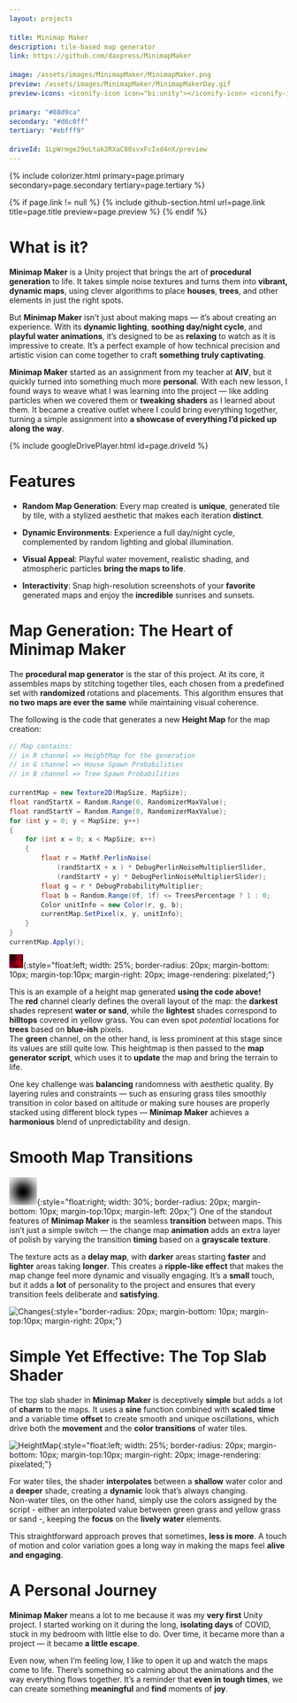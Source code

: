 ```yaml
---
layout: projects

title: Minimap Maker
description: tile-based map generator
link: https://github.com/daxpress/MinimapMaker

image: /assets/images/MinimapMaker/MinimapMaker.png
preview: /assets/images/MinimapMaker/MinimapMakerDay.gif
preview-icons: <iconify-icon icon="bi:unity"></iconify-icon> <iconify-icon icon="devicon-plain:csharp"></iconify-icon>

primary: "#88d9ca"
secondary: "#d6c0ff"
tertiary: "#ebfff9"

driveId: 1LpWrmge29oLtak2RXaC88svxFcIxd4nX/preview
---
```


{% include colorizer.html primary=page.primary secondary=page.secondary tertiary=page.tertiary %}

{% if page.link != null %}
{% include github-section.html url=page.link title=page.title preview=page.preview %}
{% endif %}

# What is it?

**Minimap Maker** is a Unity project that brings the art of **procedural generation** to life.
It takes simple noise textures and turns them into **vibrant, dynamic maps**, using clever
algorithms to place **houses**, **trees**, and other elements in just the right spots.

But **Minimap Maker** isn’t just about making maps — it’s about creating an experience.
With its **dynamic lighting**, **soothing day/night cycle**, and **playful water animations**,
it’s designed to be as **relaxing** to watch as it is impressive to create. It’s a perfect example
of how technical precision and artistic vision can come together to craft **something truly captivating**.

**Minimap Maker** started as an assignment from my teacher at **AIV**, but it quickly turned into something much more **personal**.
With each new lesson, I found ways to weave what I was learning into the project — like adding particles
when we covered them or **tweaking shaders** as I learned about them. It became a creative outlet where
I could bring everything together, turning a simple assignment into **a showcase of everything I’d picked up along the way**.  

{% include googleDrivePlayer.html id=page.driveId %}

# Features

* **Random Map Generation**: Every map created is **unique**, generated tile by tile,
with a stylized aesthetic that makes each iteration **distinct**.

* **Dynamic Environments**: Experience a full day/night cycle, complemented
by random lighting and global illumination.

* **Visual Appeal**: Playful water movement, realistic shading, and atmospheric particles **bring the maps to life**.

* **Interactivity**: Snap high-resolution screenshots of your **favorite** generated maps and enjoy the **incredible** sunrises and sunsets.

# Map Generation: The Heart of **Minimap Maker**

The **procedural map generator** is the star of this project.
At its core, it assembles maps by stitching together tiles, each chosen from a predefined set with
**randomized** rotations and placements. This algorithm ensures that **no two maps are
ever the same** while maintaining visual coherence.

The following is the code that generates a new **Height Map** for the map creation:
```cs
// Map contains:
// in R channel => HeightMap for the generation
// in G channel => House Spawn Probabilities
// in B channel => Tree Spawn Probabilities

currentMap = new Texture2D(MapSize, MapSize);
float randStartX = Random.Range(0, RandomizerMaxValue);
float randStartY = Random.Range(0, RandomizerMaxValue);
for (int y = 0; y < MapSize; y++)
{
	for (int x = 0; x < MapSize; x++)
	{
		float r = Mathf.PerlinNoise(
            (randStartX + x ) * DebugPerlinNoiseMultiplierSlider,
			(randStartY + y) * DebugPerlinNoiseMultiplierSlider);
		float g = r * DebugProbabilityMultiplier;
		float b = Random.Range(0f, 1f) <= TreesPercentage ? 1 : 0;
		Color unitInfo = new Color(r, g, b);
		currentMap.SetPixel(x, y, unitInfo);
	}
}
currentMap.Apply();
```

![HeightMap](/assets/images/MinimapMaker/map.png){:style="float:left; width: 25%; border-radius: 20px;
margin-bottom: 10px; margin-top:10px; margin-right: 20px; image-rendering: pixelated;"}

This is an example of a height map generated **using the code above!**  
The **red** channel clearly defines the overall layout of the map:
the **darkest** shades represent **water or sand**, while the **lightest** shades correspond to **hilltops** covered in yellow grass.
You can even spot *potential* locations for **trees** based on **blue-ish** pixels.  
The **green** channel, on the other hand, is less prominent at this stage since its values are still quite low.
This heightmap is then passed to the **map generator script**, which uses it to **update** the map and bring the terrain to life.

One key challenge was **balancing** randomness with aesthetic quality.
By layering rules and constraints — such as ensuring grass tiles smoothly transition
in color based on altitude or making sure houses are properly stacked using different block types —
**Minimap Maker** achieves a **harmonious** blend of unpredictability and design.  

# Smooth Map Transitions

![AnimMap](/assets/images/MinimapMaker/anim_map.png){:style="float:right; width: 30%; border-radius: 20px;
margin-bottom: 10px; margin-top:10px; margin-left: 20px;"}
One of the standout features of **Minimap Maker** is the seamless **transition** between maps.
This isn’t just a simple switch — the change map **animation** adds an extra layer of polish
by varying the transition **timing** based on a **grayscale texture**.

The texture acts as a **delay map**, with **darker** areas starting **faster** and **lighter** areas taking **longer**.
This creates a **ripple-like effect** that makes the map change feel more dynamic and visually engaging.
It’s a **small** touch, but it adds a **lot** of personality to the project and ensures that every
transition feels deliberate and **satisfying**.

![Changes](/assets/images/MinimapMaker/changes.gif){:style="border-radius: 20px;
margin-bottom: 10px; margin-top:10px; margin-right: 20px;"}

# Simple Yet Effective: The Top Slab Shader

The top slab shader in **Minimap Maker** is deceptively **simple** but adds a lot of **charm** to the maps.
It uses a **sine** function combined with **scaled time** and a variable time **offset** to create smooth
and unique oscillations, which drive both the **movement** and the **color transitions** of water tiles.

![HeightMap](/assets/images/MinimapMaker/water.gif){:style="float:left; width: 25%; border-radius: 20px;
margin-bottom: 10px; margin-top:10px; margin-right: 20px; image-rendering: pixelated;"}

For water tiles, the shader **interpolates** between a **shallow** water color and a **deeper** shade,
creating a **dynamic** look that’s always changing.  
Non-water tiles, on the other hand,
simply use the colors assigned by the script - either an interpolated value between
green grass and yellow grass or sand -, keeping the **focus** on the **lively water** elements.

This straightforward approach proves that sometimes, **less is more**.
A touch of motion and color variation goes a long way in making the maps feel **alive and engaging**.

# A Personal Journey

**Minimap Maker** means a lot to me because it was my **very first** Unity project.
I started working on it during the long, **isolating days** of COVID, stuck in
my bedroom with little else to do. Over time, it became more than
a project — it became **a little escape**.

Even now, when I’m feeling low, I like to open it up and watch the maps come to life.
There’s something so calming about the animations and the way everything flows together.
It’s a reminder that **even in tough times**, we can create something **meaningful** and **find** moments of **joy**.
